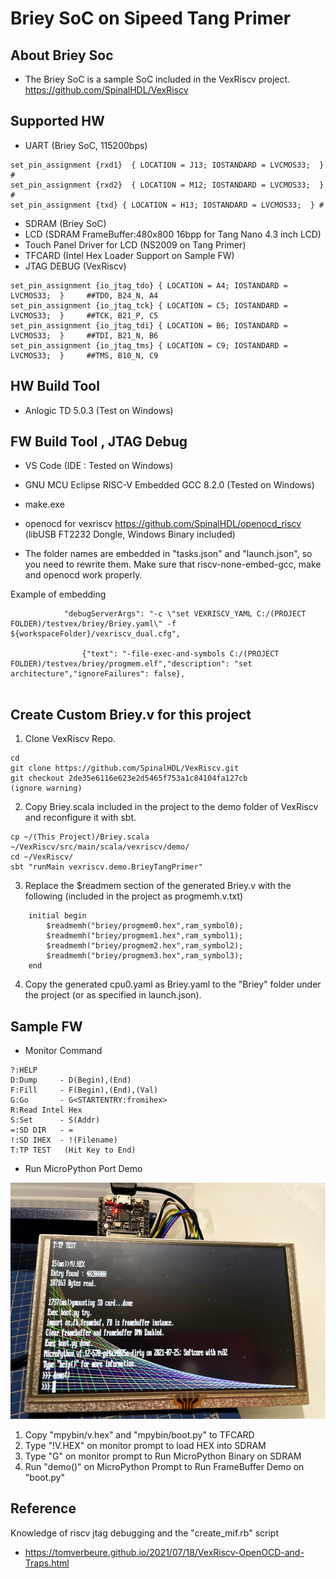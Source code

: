 # Briey SoC on Sipeed Tang Primer

## About Briey Soc
+ The Briey SoC is a sample SoC included in the VexRiscv project.
https://github.com/SpinalHDL/VexRiscv

## Supported HW
+ UART (Briey SoC, 115200bps)
```
set_pin_assignment {rxd1}  { LOCATION = J13; IOSTANDARD = LVCMOS33;  } #
set_pin_assignment {rxd2}  { LOCATION = M12; IOSTANDARD = LVCMOS33;  } #
set_pin_assignment {txd} { LOCATION = H13; IOSTANDARD = LVCMOS33;  } #
```
+ SDRAM (Briey SoC)
+ LCD (SDRAM FrameBuffer:480x800 16bpp for Tang Nano 4.3 inch LCD)
+ Touch Panel Driver for LCD (NS2009 on Tang Primer)
+ TFCARD (Intel Hex Loader Support on Sample FW)
+ JTAG DEBUG (VexRiscv)
```
set_pin_assignment {io_jtag_tdo} { LOCATION = A4; IOSTANDARD = LVCMOS33;  } 	##TDO, B24_N, A4
set_pin_assignment {io_jtag_tck} { LOCATION = C5; IOSTANDARD = LVCMOS33;  }	 	##TCK, B21_P, C5
set_pin_assignment {io_jtag_tdi} { LOCATION = B6; IOSTANDARD = LVCMOS33;  } 	##TDI, B21_N, B6
set_pin_assignment {io_jtag_tms} { LOCATION = C9; IOSTANDARD = LVCMOS33;  } 	##TMS, B10_N, C9

```


## HW Build Tool
+ Anlogic TD 5.0.3 (Test on Windows)

## FW Build Tool , JTAG Debug
+ VS Code (IDE : Tested on Windows)

+ GNU MCU Eclipse RISC-V Embedded GCC 8.2.0 (Tested on Windows)

+ make.exe

+ openocd for vexriscv
https://github.com/SpinalHDL/openocd_riscv
(libUSB FT2232 Dongle, Windows Binary included)

+ The folder names are embedded in "tasks.json" and "launch.json", so you need to rewrite them.
Make sure that riscv-none-embed-gcc, make and openocd work properly.

Example of embedding
```
            "debugServerArgs": "-c \"set VEXRISCV_YAML C:/(PROJECT FOLDER)/testvex/briey/Briey.yaml\" -f ${workspaceFolder}/vexriscv_dual.cfg",

                {"text": "-file-exec-and-symbols C:/(PROJECT FOLDER)/testvex/briey/progmem.elf","description": "set architecture","ignoreFailures": false},
 
```

## Create Custom Briey.v for this project
1. Clone VexRiscv Repo.
```
cd 
git clone https://github.com/SpinalHDL/VexRiscv.git
git checkout 2de35e6116e623e2d5465f753a1c84104fa127cb
(ignore warning)
```
2. Copy Briey.scala included in the project to the demo folder of VexRiscv and reconfigure it with sbt.

```
cp ~/(This Project)/Briey.scala ~/VexRiscv/src/main/scala/vexriscv/demo/
cd ~/VexRiscv/
sbt "runMain vexriscv.demo.BrieyTangPrimer"
```

3. Replace the $readmem section of the generated Briey.v with the following (included in the project as progmemh.v.txt)

```
    initial begin
        $readmemh("briey/progmem0.hex",ram_symbol0);
        $readmemh("briey/progmem1.hex",ram_symbol1);
        $readmemh("briey/progmem2.hex",ram_symbol2);
        $readmemh("briey/progmem3.hex",ram_symbol3);
    end
```

4. Copy the generated cpu0.yaml as Briey.yaml to the "Briey" folder under the project (or as specified in launch.json). 

## Sample FW

+ Monitor Command
```
?:HELP
D:Dump     - D(Begin),(End)
F:Fill     - F(Begin),(End),(Val)
G:Go       - G<STARTENTRY:fromihex>
R:Read Intel Hex
S:Set      - S(Addr)
=:SD DIR   - =
!:SD IHEX  - !(Filename)
T:TP TEST   (Hit Key to End)
```

+ Run MicroPython Port Demo

![MicroPythonImage](https://github.com/jmio/testvex/blob/main/mpybin/fbdemo.jpg)

1. Copy "mpybin/v.hex" and "mpybin/boot.py" to TFCARD
2. Type "!V.HEX" on monitor prompt to load HEX into SDRAM
3. Type "G" on monitor prompt to Run MicroPython Binary on SDRAM
4. Run "demo()" on MicroPython Prompt to Run FrameBuffer Demo on "boot.py" 

## Reference
Knowledge of riscv jtag debugging and the "create_mif.rb" script
+ https://tomverbeure.github.io/2021/07/18/VexRiscv-OpenOCD-and-Traps.html
 
 